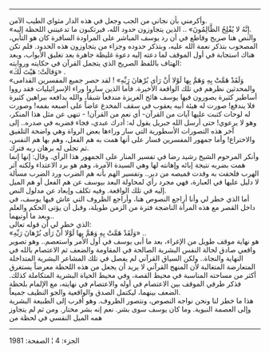 ------------------------------------------------------------------------

وأكرمني بأن نجاني من الجب وجعل في هذه الدار مثواي الطيب الآمن.  
«إِنَّهُ لا يُفْلِحُ الظَّالِمُونَ» .. الذين يتجاوزون حدود الله، فيرتكبون ما تدعينني
اللحظة إليه.  
والنص هنا صريح وقاطع في أن رد يوسف المباشر على المراودة السافرة كان هو
التأبي، المصحوب بتذكر نعمة الله عليه، وبتذكر حدوده وجزاء من يتجاوزون هذه
الحدود. فلم تكن هناك استجابة في أول الموقف لما دعته إليه دعوة غليظة
جاهرة بعد تغليق الأبواب، وبعد الهتاف باللفظ الصريح الذي يتجمل القرآن في
حكايته وروايته:  
«وَقالَتْ: هَيْتَ لَكَ» .  
«وَلَقَدْ هَمَّتْ بِهِ وَهَمَّ بِها لَوْلا أَنْ رَأى بُرْهانَ رَبِّهِ» ! لقد حصر جميع المفسرين
القدامى والمحدثين نظرهم في تلك الواقعة الأخيرة. فأما الذين ساروا وراء
الإسرائيليات فقد رووا أساطير كثيرة يصورون فيها يوسف هائج الغريزة مندفعاً
شبقاً، والله يدافعه ببراهين كثيرة فلا يندفع! صورت له هيئة أبيه يعقوب في
سقف المخدع عاضاً على أصبعه بفمه! وصورت له لوحات كتبت عليها آيات من
القرآن- أي نعم من القرآن! - تنهى عن مثل هذا المنكر، وهو لا يرعوي! حتى
أرسل الله جبريل يقول له: أدرك عبدي، فجاء فضربه في صدره.. إلى آخر هذه
التصورات الأسطورية التي سار وراءها بعض الرواة وهي واضحة التلفيق
والاختراع! وأما جمهور المفسرين فسار على أنها همت به هم الفعل، وهم بها هم
النفس، ثم تجلى له برهان ربه فترك.  
وأنكر المرحوم الشيخ رشيد رضا في تفسير المنار على الجمهور هذا الرأي.
وقال: إنها إنما همت بضربه نتيجة إبائه وإهانته لها وهي السيدة الآمرة، وهم
هو برد الاعتداء ولكنه آثر الهرب فلحقت به وقدت قميصه من دبر.. وتفسير الهم
بأنه هم الضرب ورد الضرب مسألة لا دليل عليها في العبارة، فهي مجرد رأي
لمحاولة البعد بيوسف عن هم الفعل أو هم الميل إليه في تلك الواقعة. وفيه
تكلف وإبعاد عن مدلول النص.  
أما الذي خطر لي وأنا أراجع النصوص هنا، وأراجع الظروف التي عاش فيها يوسف،
في داخل القصر مع هذه المرأة الناضجة فترة من الزمن طويلة، وقبل أن يؤتى
الحكم والعلم وبعد ما أوتيهما..  
الذي خطر لي أن قوله تعالى:  
«وَلَقَدْ هَمَّتْ بِهِ وَهَمَّ بِها لَوْلا أَنْ رَأى بُرْهانَ رَبِّهِ» ..  
هو نهاية موقف طويل من الإغراء، بعد ما أبى يوسف في أول الأمر واستعصم..
وهو تصوير واقعي صادق لحالة النفس البشرية الصالحة في المقاومة والضعف ثم
الاعتصام بالله في النهاية والنجاة.. ولكن السياق القرآني لم يفصل في تلك
المشاعر البشرية المتداخلة المتعارضة المتغالبة لأن المنهج القرآني لا يريد
أن يجعل من هذه اللحظة معرضاً يستغرق أكثر من مساحته المناسبة في محيط
القصة، وفي محيط الحياة البشرية المتكاملة كذلك. فذكر طرفي الموقف بين
الاعتصام في أوله والاعتصام في نهايته، مع الإلمام بلحظة الضعف بينهما،
ليكتمل الصدق والواقعية والجو النظيف جميعاً.  
هذا ما خطر لنا ونحن نواجه النصوص، ونتصور الظروف. وهو أقرب إلى الطبيعة
البشرية وإلى العصمة النبوية. وما كان يوسف سوى بشر. نعم إنه بشر مختار.
ومن ثم لم يتجاوز همه الميل النفسي في لحظة من

------------------------------------------------------------------------

الجزء: 4 ¦ الصفحة: 1981
